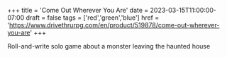 +++
title = 'Come Out Wherever You Are'
date = 2023-03-15T11:00:00-07:00
draft = false
tags = ['red','green','blue']
href = 'https://www.drivethrurpg.com/en/product/519878/come-out-wherever-you-are'
+++

Roll-and-write solo game about a monster leaving the haunted house
